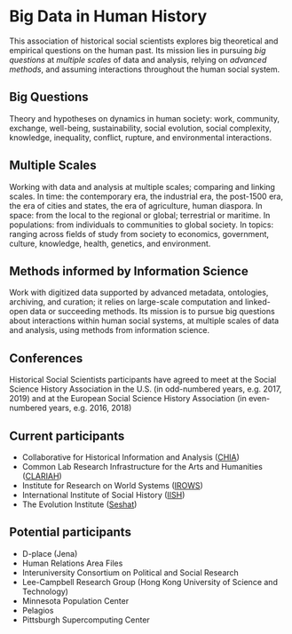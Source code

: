 # Big Data in Human History 

This association of historical social scientists explores big theoretical and empirical questions on the human past. Its mission lies in pursuing *big questions* at *multiple scales* of data and analysis, relying on *advanced methods*, and assuming interactions throughout the human social system.

## Big Questions 
Theory and hypotheses on dynamics in human society: work, community, exchange, well-being, sustainability, social evolution, social complexity, knowledge, inequality, conflict, rupture, and environmental interactions.

## Multiple Scales 
Working with data and analysis at multiple scales; comparing and linking scales. In time: the contemporary era, the industrial era, the post-1500 era, the era of cities and states, the era of agriculture, human diaspora. In space: from the local to the regional or global; terrestrial or maritime. In populations: from individuals to communities to global society. In topics: ranging across fields of study from society to economics, government, culture, knowledge, health, genetics, and environment.

## Methods informed by Information Science 
Work with digitized data supported by advanced metadata, ontologies, archiving, and curation; it relies on large-scale computation and linked-open data or succeeding methods. Its mission is to pursue big questions about interactions within human social systems, at multiple scales of data and analysis, using methods from information science.



## Conferences 
Historical Social Scientists participants have agreed to meet at the Social Science History Association in the U.S. (in odd-numbered years, e.g. 2017, 2019) and at the European Social Science History Association (in even-numbered years, e.g. 2016, 2018)

## Current participants 
- Collaborative for Historical Information and Analysis ([CHIA](http://www.chia.pitt.edu))
- Common Lab Research Infrastructure for the Arts and Humanities ([CLARIAH](http://www.clariah.nl/en/))
- Institute for Research on World Systems ([IROWS](http://www.irows.ucr.edu))
- International Institute of Social History ([IISH](http://iisg.amsterdam))
- The Evolution Institute ([Seshat](https://evolution-institute.org/project/seshat/)) 

## Potential participants 
- D-place (Jena)
- Human Relations Area Files
- Interuniversity Consortium on Political and Social Research
- Lee-Campbell Research Group (Hong Kong University of Science and Technology)
- Minnesota Population Center
- Pelagios
- Pittsburgh Supercomputing Center

